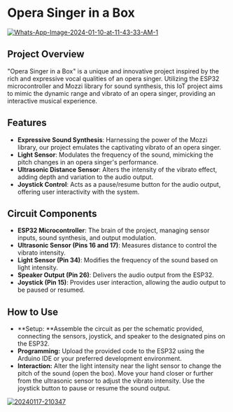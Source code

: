 # Opera Singer in a Box
<a href="https://ibb.co/WH7GNJh"><img src="https://i.ibb.co/b6YQj90/Whats-App-Image-2024-01-10-at-11-43-33-AM-1.jpg" alt="Whats-App-Image-2024-01-10-at-11-43-33-AM-1" border="0" size="50" /></a>
## Project Overview
"Opera Singer in a Box" is a unique and innovative project inspired by the rich and expressive vocal qualities of an opera singer. Utilizing the ESP32 microcontroller and Mozzi library for sound synthesis, this IoT project aims to mimic the dynamic range and vibrato of an opera singer, providing an interactive musical experience.

## Features
- **Expressive Sound Synthesis**: Harnessing the power of the Mozzi library, our project emulates the captivating vibrato of an opera singer.
- **Light Sensor**: Modulates the frequency of the sound, mimicking the pitch changes in an opera singer's performance.
- **Ultrasonic Distance Sensor**: Alters the intensity of the vibrato effect, adding depth and variation to the audio output.
- **Joystick Control**: Acts as a pause/resume button for the audio output, offering user interactivity with the system.

## Circuit Components
- **ESP32 Microcontroller**: The brain of the project, managing sensor inputs, sound synthesis, and output modulation.
- **Ultrasonic Sensor (Pins 16 and 17)**: Measures distance to control the vibrato intensity.
- **Light Sensor (Pin 34)**: Modifies the frequency of the sound based on light intensity.
- **Speaker Output (Pin 26)**: Delivers the audio output from the ESP32.
- **Joystick (Pin 15)**: Provides user interaction, allowing the audio output to be paused or resumed.

## How to Use
- **Setup: **Assemble the circuit as per the schematic provided, connecting the sensors, joystick, and speaker to the designated pins on the ESP32.
- **Programming:** Upload the provided code to the ESP32 using the Arduino IDE or your preferred development environment.
- **Interaction:**
Alter the light intensity near the light sensor to change the pitch of the sound (open the box).
Move your hand closer or further from the ultrasonic sensor to adjust the vibrato intensity.
Use the joystick button to pause or resume the sound output.

<a href="https://ibb.co/qybQ2WY"><img src="https://i.ibb.co/h7pzTZF/20240117-210347.jpg" alt="20240117-210347" border="0" /></a>
